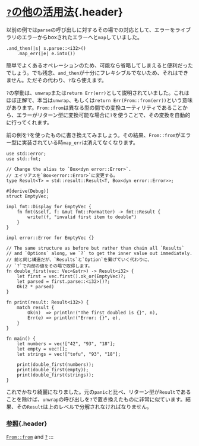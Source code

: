# [`?`の他の活用法](#の他の活用法){.header}

以前の例では`parse`の呼び出しに対するその場での対応として、エラーをライブラリのエラーからboxされたエラーへと`map`していました。

``` {.rust .ignore}
.and_then(|s| s.parse::<i32>()
    .map_err(|e| e.into())
```

簡単でよくあるオペレーションのため、可能なら省略してしまえると便利だったでしょう。でも残念、`and_then`が十分にフレキシブルでないため、それはできません。ただその代わり、`?`なら使えます。

`?`の挙動は、`unwrap`または`return Err(err)`として説明されていました。これはほぼ正解で、本当は`unwrap`、もしくは`return Err(From::from(err))`という意味があります。`From::from`は異なる型の間での変換ユーティリティであることから、エラーがリターン型に変換可能な場合に`?`を使うことで、その変換を自動的に行ってくれます。

前の例を`?`を使ったものに書き換えてみましょう。その結果、`From::from`がエラー型に実装されている時`map_err`は消えてなくなります。

    use std::error;
    use std::fmt;

    // Change the alias to `Box<dyn error::Error>`.
    // エイリアスを`Box<error::Error>`に変更する。
    type Result<T> = std::result::Result<T, Box<dyn error::Error>>;

    #[derive(Debug)]
    struct EmptyVec;

    impl fmt::Display for EmptyVec {
        fn fmt(&self, f: &mut fmt::Formatter) -> fmt::Result {
            write!(f, "invalid first item to double")
        }
    }

    impl error::Error for EmptyVec {}

    // The same structure as before but rather than chain all `Results`
    // and `Options` along, we `?` to get the inner value out immediately.
    // 前と同じ構造だが、`Results`と`Option`を繋げていく代わりに、
    // `?`で内部の値をその場で取得します。
    fn double_first(vec: Vec<&str>) -> Result<i32> {
        let first = vec.first().ok_or(EmptyVec)?;
        let parsed = first.parse::<i32>()?;
        Ok(2 * parsed)
    }

    fn print(result: Result<i32>) {
        match result {
            Ok(n)  => println!("The first doubled is {}", n),
            Err(e) => println!("Error: {}", e),
        }
    }

    fn main() {
        let numbers = vec!["42", "93", "18"];
        let empty = vec![];
        let strings = vec!["tofu", "93", "18"];

        print(double_first(numbers));
        print(double_first(empty));
        print(double_first(strings));
    }

これでかなり綺麗になりました。元の`panic`と比べ、リターン型が`Result`であることを除けば、`unwrap`の呼び出しを`?`で置き換えたものに非常に似ています。結果、その`Result`は上のレベルで分解されなければなりません。

### [参照](#参照){.header}

[`From::from`](https://doc.rust-lang.org/std/convert/trait.From.html)
and
[`?`](https://doc.rust-lang.org/reference/expressions/operator-expr.html#the-question-mark-operator)
:::

